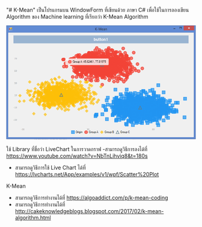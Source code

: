 "# K-Mean" 
เป็นโปรแกรมบน WindowForm ที่เขียนด้วย ภาษา C# เพื่อใช้ในการลองเขียน Algorithm ของ Machine learning ที่เรียกว่า K-Mean Algorithm

![alt text](https://github.com/CakeNuthep/K-Mean/blob/master/K-Mean/test/image/application.PNG)

ใช้ Library ที่ชื่อว่า LiveChart ในการวาดกราฟ
 -สามารถดูวิธีการลงได้ที่ https://www.youtube.com/watch?v=NbTnLihviq8&t=180s
- สามารถดูวิธีการใช้ Live Chart ได้ที่ https://lvcharts.net/App/examples/v1/wpf/Scatter%20Plot

K-Mean
 - สามารถดูวิธีการทำงานได้ที่ https://algoaddict.com/p/k-mean-coding
 - สามารถดูวิธีการทำงานได้ที่ http://cakeknowledgeblogs.blogspot.com/2017/02/k-mean-algorithm.html


